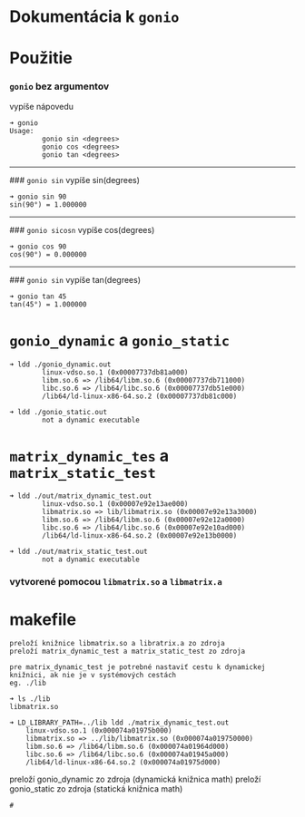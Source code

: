 # Dokumentácia k `gonio`

# Použitie

### `gonio` bez argumentov

vypíše nápovedu

```
➜ gonio
Usage:
        gonio sin <degrees>
        gonio cos <degrees>
        gonio tan <degrees>
```

---

### `gonio sin` vypíše sin(degrees)

```
➜ gonio sin 90
sin(90°) = 1.000000
```

---

### `gonio sicosn` vypíše cos(degrees)

```
➜ gonio cos 90
cos(90°) = 0.000000
```

---

### `gonio sin` vypíše tan(degrees)

```
➜ gonio tan 45
tan(45°) = 1.000000
```

# `gonio_dynamic` a `gonio_static`

```
➜ ldd ./gonio_dynamic.out
        linux-vdso.so.1 (0x00007737db81a000)
        libm.so.6 => /lib64/libm.so.6 (0x00007737db711000)
        libc.so.6 => /lib64/libc.so.6 (0x00007737db51e000)
        /lib64/ld-linux-x86-64.so.2 (0x00007737db81c000)

➜ ldd ./gonio_static.out
        not a dynamic executable
```

# `matrix_dynamic_tes` a `matrix_static_test`

```
➜ ldd ./out/matrix_dynamic_test.out
        linux-vdso.so.1 (0x00007e92e13ae000)
        libmatrix.so => lib/libmatrix.so (0x00007e92e13a3000)
        libm.so.6 => /lib64/libm.so.6 (0x00007e92e12a0000)
        libc.so.6 => /lib64/libc.so.6 (0x00007e92e10ad000)
        /lib64/ld-linux-x86-64.so.2 (0x00007e92e13b0000)

➜ ldd ./out/matrix_static_test.out
        not a dynamic executable
```

### vytvorené pomocou `libmatrix.so` a `libmatrix.a`

# makefile

```
preloží knižnice libmatrix.so a libratrix.a zo zdroja
preloží matrix_dynamic_test a matrix_static_test zo zdroja

pre matrix_dynamic_test je potrebné nastaviť cestu k dynamickej knižnici, ak nie je v systémových cestách
eg. ./lib

➜ ls ./lib
libmatrix.so
```

```
➜ LD_LIBRARY_PATH=../lib ldd ./matrix_dynamic_test.out
	linux-vdso.so.1 (0x000074a01975b000)
	libmatrix.so => ../lib/libmatrix.so (0x000074a019750000)
	libm.so.6 => /lib64/libm.so.6 (0x000074a01964d000)
	libc.so.6 => /lib64/libc.so.6 (0x000074a01945a000)
	/lib64/ld-linux-x86-64.so.2 (0x000074a01975d000)
```

preloží gonio_dynamic zo zdroja (dynamická knižnica math) preloží gonio_static
zo zdroja (statická knižnica math)

```
#
```
